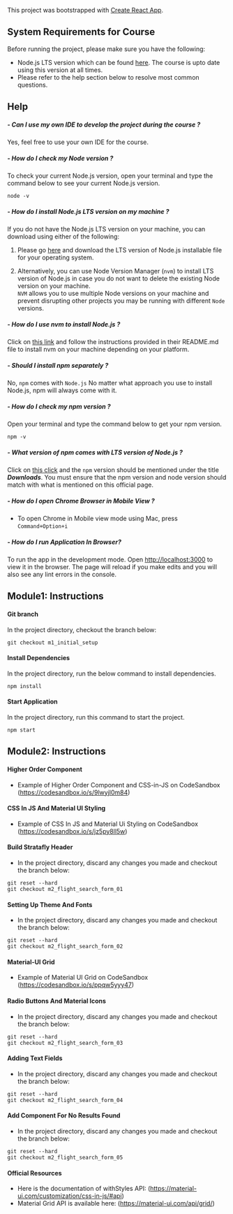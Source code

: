 This project was bootstrapped with [Create React App](https://github.com/facebook/create-react-app).

## System Requirements for Course
Before running the project, please make sure you have the following:

- Node.js LTS version which can be found [here](https://nodejs.org/en/download/). The course is upto date using this version at all times.
- Please refer to the help section below to resolve most common questions.

## Help

##### - Can I use my own IDE to develop the project during the course ?
Yes, feel free to use your own IDE for the course.

##### - How do I check my Node version ?
To check your current Node.js version, open your terminal and type the command below to see your current Node.js version.
```
node -v
```

##### - How do I install Node.js LTS version on my machine ?
If you do not have the Node.js LTS version on your machine, you can download using either of the following:
1. Please go [here](https://nodejs.org/en/download/) and download the LTS version of Node.js installable file for your operating system.

2. Alternatively, you can use Node Version Manager (`nvm`) to install LTS version of Node.js in case
 you do not want to delete the existing Node version on your machine.<br>
 `NVM` allows you to use multiple Node versions on your machine and prevent disrupting other 
 projects you may be running with different `Node` versions.<br>
 
##### - How do I use nvm to install Node.js ?
Click on [this link](https://github.com/nvm-sh/nvm) and follow the instructions provided in their README.md file 
to install nvm on your machine depending on your platform.

##### - Should I install npm separately ?
No, `npm` comes with `Node.js` 
No matter what approach you use to install Node.js, npm will always come with it.

##### - How do I check my npm version ?
Open your terminal and type the command below to get your npm version.
```
npm -v
```


##### - What version of npm comes with LTS version of Node.js ?
Click on [this click](https://nodejs.org/en/download/) and the `npm` version should be mentioned under the title _**Downloads**_. 
You must ensure that the npm version and node version should match with what is mentioned on this official page.

##### - How do I open Chrome Browser in Mobile View ?
- To open Chrome in Mobile view mode using Mac, press ```Command+Option+i```

##### - How do I run Application In Browser?
To run the app in the development mode.
Open [http://localhost:3000](http://localhost:3000) to view it in the browser.
The page will reload if you make edits and you will also see any lint errors in the console.



## Module1: Instructions

#### Git branch
In the project directory, checkout the branch below:
```
git checkout m1_initial_setup
```


#### Install Dependencies
In the project directory, run the below command to install dependencies.
```
npm install
```


#### Start Application
In the project directory, run this command to start the project.
```
npm start
```


## Module2: Instructions

#### Higher Order Component
- Example of Higher Order Component and CSS-in-JS on CodeSandbox (https://codesandbox.io/s/9lwyjl0m84)

#### CSS In JS And Material UI Styling
- Example of CSS In JS and Material Ui Styling on CodeSandbox (https://codesandbox.io/s/jz5py8ll5w)

#### Build Stratafly Header
- In the project directory, discard any changes you made and checkout the branch below:
```
git reset --hard
git checkout m2_flight_search_form_01
```

#### Setting Up Theme And Fonts
- In the project directory, discard any changes you made and checkout the branch below:
```
git reset --hard
git checkout m2_flight_search_form_02

```
#### Material-UI Grid
- Example of Material UI Grid on CodeSandbox (https://codesandbox.io/s/ppqw5yyy47)

#### Radio Buttons And Material Icons
- In the project directory, discard any changes you made and checkout the branch below:
```
git reset --hard
git checkout m2_flight_search_form_03
```


#### Adding Text Fields
- In the project directory, discard any changes you made and checkout the branch below:
```
git reset --hard
git checkout m2_flight_search_form_04
```

#### Add Component For No Results Found
- In the project directory, discard any changes you made and checkout the branch below:
```
git reset --hard
git checkout m2_flight_search_form_05
```


#### Official Resources   
- Here is the documentation of withStyles API: (https://material-ui.com/customization/css-in-js/#api)
- Material Grid API is available here: (https://material-ui.com/api/grid/)

